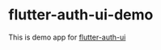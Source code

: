 # flutter-auth-ui-demo

This is demo app for [flutter-auth-ui](https://github.com/pcherkasova/flutter-auth-ui)
